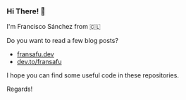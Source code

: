 ### Hi There! 👋

I'm Francisco Sánchez from :chile:

Do you want to read a few blog posts?
* [fransafu.dev](https://www.fransafu.dev)
* [dev.to/fransafu](https://dev.to/fransafu)

I hope you can find some useful code in these repositories.

Regards!
